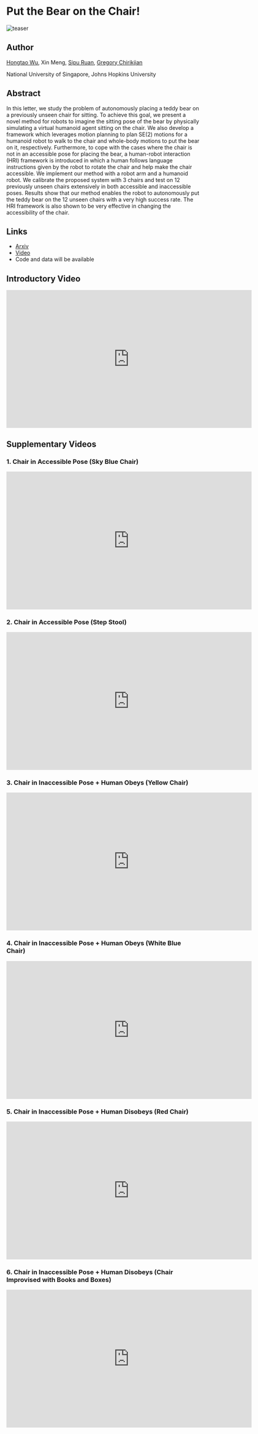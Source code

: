 # Put the Bear on the Chair!

![teaser](docs/assets/teaser_compress.png)

## Author
[Hongtao Wu](https://hongtaowu67.github.io), Xin Meng, [Sipu Ruan](https://ruansp.github.io), [Gregory Chirikjian](https://www.eng.nus.edu.sg/me/staff/chirikjian-gregory-s/)

National University of Singapore, Johns Hopkins University

## Abstract
In this letter, we study the problem of autonomously placing a teddy bear on a previously unseen chair for sitting. To achieve this goal, we present a novel method for robots to imagine the sitting pose of the bear by physically simulating a virtual humanoid agent sitting on the chair. We also develop a framework which leverages motion planning to plan SE(2) motions for a humanoid robot to walk to the chair and whole-body motions to put the bear on it, respectively. Furthermore, to cope with the cases where the chair is not in an accessible pose for placing the bear, a human-robot interaction (HRI) framework is introduced in which a human follows language instructions given by the robot to rotate the chair and help make the chair accessible. We implement our method with a robot arm and a humanoid robot. We calibrate the proposed system with 3 chairs and test on 12 previously unseen chairs extensively in both accessible and inaccessible poses. Results show that our method enables the robot to autonomously put the teddy bear on the 12 unseen chairs with a very high success rate. The HRI framework is also shown to be very effective in changing the accessibility of the chair.

## Links
- [Arxiv](https://arxiv.org/abs/2108.05539)
- [Video](https://youtu.be/ZNospDRPlBM)
- Code and data will be available

## Introductory Video
<iframe width="640" height="360" src="https://www.youtube.com/embed/ZNospDRPlBM" frameborder="0" allow="autoplay; encrypted-media" allowfullscreen></iframe>

## Supplementary Videos

### 1. Chair in Accessible Pose (Sky Blue Chair)
<iframe width="640" height="360" src="https://www.youtube.com/embed/WaNnRbhFApI" frameborder="0" allow="autoplay; encrypted-media" allowfullscreen></iframe>

### 2. Chair in Accessible Pose (Step Stool)
<iframe width="640" height="360" src="https://www.youtube.com/embed/2jnCZa_MO0E" frameborder="0" allow="autoplay; encrypted-media" allowfullscreen></iframe>

### 3. Chair in Inaccessible Pose + Human Obeys (Yellow Chair)
<iframe width="640" height="360" src="https://www.youtube.com/embed/MX8Aj8Bg5rs" frameborder="0" allow="autoplay; encrypted-media" allowfullscreen></iframe>

### 4. Chair in Inaccessible Pose + Human Obeys (White Blue Chair)
<iframe width="640" height="360" src="https://www.youtube.com/embed/xrTUDoihLIM" frameborder="0" allow="autoplay; encrypted-media" allowfullscreen></iframe>

### 5. Chair in Inaccessible Pose + Human Disobeys (Red Chair)
<iframe width="640" height="360" src="https://www.youtube.com/embed/R-jOvorQZn0" frameborder="0" allow="autoplay; encrypted-media" allowfullscreen></iframe>

### 6. Chair in Inaccessible Pose + Human Disobeys (Chair Improvised with Books and Boxes)
<iframe width="640" height="360" src="https://www.youtube.com/embed/8cG_5i5EAEE" frameborder="0" allow="autoplay; encrypted-media" allowfullscreen></iframe>
